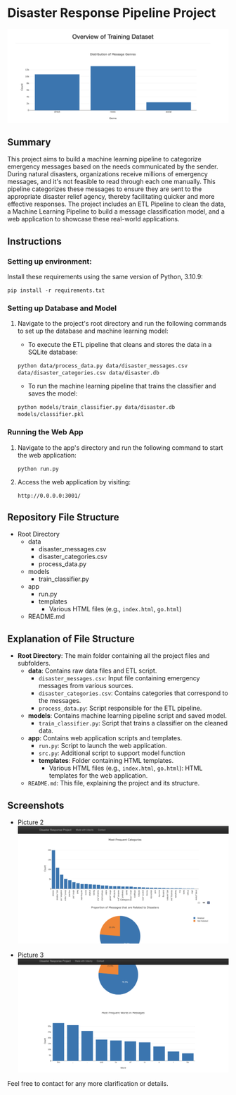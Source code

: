 # Disaster Response Pipeline Project
![Intro Pic](screenshots/pict1.png)

## Summary
This project aims to build a machine learning pipeline to categorize emergency messages based on the needs communicated by the sender. During natural disasters, organizations receive millions of emergency messages, and it's not feasible to read through each one manually. This pipeline categorizes these messages to ensure they are sent to the appropriate disaster relief agency, thereby facilitating quicker and more effective responses. The project includes an ETL Pipeline to clean the data, a Machine Learning Pipeline to build a message classification model, and a web application to showcase these real-world applications.

## Instructions

### Setting up environment:
Install these requirements using the same version of Python, 3.10.9:

```
pip install -r requirements.txt
```


### Setting up Database and Model
1. Navigate to the project's root directory and run the following commands to set up the database and machine learning model:

    - To execute the ETL pipeline that cleans and stores the data in a SQLite database:
    ```
    python data/process_data.py data/disaster_messages.csv data/disaster_categories.csv data/disaster.db
    ```
    - To run the machine learning pipeline that trains the classifier and saves the model:
    ```
    python models/train_classifier.py data/disaster.db models/classifier.pkl
    ```

### Running the Web App
1. Navigate to the app's directory and run the following command to start the web application:
    ```
    python run.py
    ```

2. Access the web application by visiting:
    ```
    http://0.0.0.0:3001/
    ```

## Repository File Structure

- Root Directory
    - data
        - disaster_messages.csv
        - disaster_categories.csv
        - process_data.py
    - models
        - train_classifier.py
    - app
        - run.py
        - templates
            - Various HTML files (e.g., `index.html`, `go.html`)
    - README.md

## Explanation of File Structure

- **Root Directory**: The main folder containing all the project files and subfolders.
    - **data**: Contains raw data files and ETL script.
        - `disaster_messages.csv`: Input file containing emergency messages from various sources.
        - `disaster_categories.csv`: Contains categories that correspond to the messages.
        - `process_data.py`: Script responsible for the ETL pipeline.
    - **models**: Contains machine learning pipeline script and saved model.
        - `train_classifier.py`: Script that trains a classifier on the cleaned data.
    - **app**: Contains web application scripts and templates.
        - `run.py`: Script to launch the web application.
        - `src.py`: Additional script to support model function
        - **templates**: Folder containing HTML templates.
            - Various HTML files (e.g., `index.html`, `go.html`): HTML templates for the web application.
    - `README.md`: This file, explaining the project and its structure.


## Screenshots

- Picture 2
![Intro Pic](screenshots/pict2.png)

- Picture 3
![Intro Pic](screenshots/pict3.png)

Feel free to contact for any more clarification or details.
